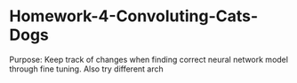 # Homework-4-Convoluting-Cats-Dogs

Purpose:
Keep track of changes when finding correct neural network model through fine tuning.
Also try different arch 
